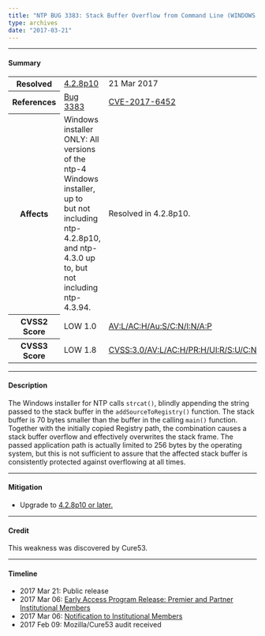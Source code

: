 ```yaml
---
title: "NTP BUG 3383: Stack Buffer Overflow from Command Line (WINDOWS installer ONLY)"
type: archives
date: "2017-03-21"
---
```


* * *

#### Summary

<table>
  <tbody>
	<tr>
		<th><b>Resolved</b></th>
		<td><a href="/support/securitynotice/4_2_8p10-release-announcement/">4.2.8p10</a></td>
		<td>21 Mar 2017</td>
	</tr>
	<tr>
		<th><b>References</b></th>
		<td><a href="https://bugs.ntp.org/show_bug.cgi?id=3383">Bug 3383</a></td>
		<td><a href="https://nvd.nist.gov/vuln/detail/CVE-2017-6452">CVE-2017-6452</a></td>
	</tr>
	<tr>
		<th><b>Affects</b></th>
		<td>Windows installer ONLY: All versions of the ntp-4 Windows installer, up to<br> but not including ntp-4.2.8p10, and ntp-4.3.0 up to, but not including ntp-4.3.94.</td>
		<td>Resolved in 4.2.8p10.</td>
	</tr>
	<tr>
		<th><b>CVSS2 Score</b></th>
		<td>LOW 1.0</td>
		<td><a href=https://nvd.nist.gov/vuln-metrics/cvss/v2-calculator?calculator&version=2&vector=(AV:L/AC:H/Au:S/C:N/I:N/A:P)">AV:L/AC:H/Au:S/C:N/I:N/A:P</a></td>
	</tr>
	<tr>
		<th><b>CVSS3 Score<b></th>
		<td>LOW 1.8</td>
		<td><a href="https://www.first.org/cvss/calculator/3.0#CVSS:3.0/AV:L/AC:H/PR:H/UI:R/S:U/C:N/I:N/A:L">CVSS:3.0/AV:L/AC:H/PR:H/UI:R/S:U/C:N/I:N/A:L</a></td>
	</tr>	
  </tbody>	
</table>

* * *
    
#### Description 

The Windows installer for NTP calls `strcat()`, blindly appending the string passed to the stack buffer in the `addSourceToRegistry()` function. The stack buffer is 70 bytes smaller than the buffer in the calling `main()` function. Together with the initially copied Registry path, the combination causes a stack buffer overflow and effectively overwrites the stack frame. The passed application path is actually limited to 256 bytes by the operating system, but this is not sufficient to assure that the affected stack buffer is consistently protected against overflowing at all times.

* * *
    
#### Mitigation

* Upgrade to [4.2.8p10 or later.](/downloads/)

* * *

#### Credit

This weakness was discovered by Cure53.

* * *

#### Timeline

* 2017 Mar 21: Public release
* 2017 Mar 06: [Early Access Program Release: Premier and Partner Institutional Members](https://www.nwtime.org/membership/benefits/)
* 2017 Mar 06: [Notification to Institutional Members](https://www.nwtime.org/membership/benefits/)
* 2017 Feb 09: Mozilla/Cure53 audit received